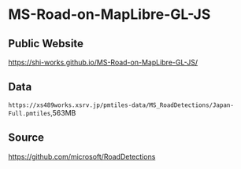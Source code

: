 # MS-Road-on-MapLibre-GL-JS
## Public Website
https://shi-works.github.io/MS-Road-on-MapLibre-GL-JS/

## Data
`https://xs489works.xsrv.jp/pmtiles-data/MS_RoadDetections/Japan-Full.pmtiles`,563MB

## Source
https://github.com/microsoft/RoadDetections
